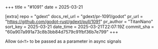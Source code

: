 +++
title = "#1091"
date = 2025-03-21

[extra]
repo = "gdext"
docs_rel_url = "gdext/pr-1091/godot"
pr_url = "https://github.com/godot-rust/gdext/pull/1091"
pr_author = "TitanNano"
sort_key = 2025-03-21
date_time = 2025-03-21T22:07:19Z
commit_sha = "60a907a991a73c8b3bb84d7579c91fbf36b7e799"
+++

Allow `Gd<T>` to be passed as a parameter in async signals
